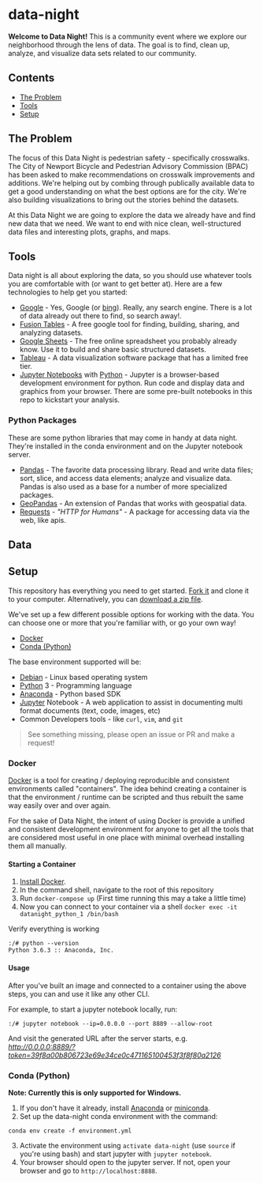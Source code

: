 # data-night
**Welcome to Data Night!**  This is a community event where we explore our neighborhood through the lens of data. The goal is to find, clean up, analyze, and visualize data sets related to our community.  

## Contents

* [The Problem](#the-problem)
* [Tools](#tools)
* [Setup](#setup)

## The Problem

The focus of this Data Night is pedestrian safety - specifically crosswalks.  The City of Newport Bicycle and Pedestrian Advisory Commission (BPAC) has been asked to make recommendations on crosswalk improvements and additions.  We're helping out by combing through publically available data to get a good understanding on what the best options are for the city.  We're also building visualizations to bring out the stories behind the datasets.  

At this Data Night we are going to explore the data we already have and find new data that we need.  We want to end with nice clean, well-structured data files and interesting plots, graphs, and maps.

## Tools

Data night is all about exploring the data, so you should use whatever tools you are comfortable with (or want to get better at).
Here are a few technologies to help get you started:
* [Google](https://www.google.com) - Yes, Google (or [bing](https://www.bing.com)). Really, any search engine. There is a lot of data already out there to find, so search away!.
* [Fusion Tables](https://support.google.com/fusiontables#topic=1652595) - A free google tool for finding, building, sharing, and analyzing datasets.
* [Google Sheets](https://support.google.com/docs?docs_site_home#topic=2811806) - The free online spreadsheet you probably already know. Use it to build and share basic structured datasets.
* [Tableau](https://public.tableau.com/en-us/s/) - A data visualization software package that has a limited free tier.
* [Jupyter Notebooks](http://jupyter.org/index.html) with [Python](https://www.python.org/) - Jupyter is a browser-based development environment for python.  Run code and display data and graphics from your browser. There are some pre-built notebooks in this repo to kickstart your analysis.

### Python Packages
These are some python libraries that may come in handy at data night.  They're installed in the conda environment and on the Jupyter notebook server.
* [Pandas](http://pandas.pydata.org/pandas-docs/stable/10min.html) - The favorite data processing library. Read and write data files; sort, slice, and access data elements; analyze and visualize data. Pandas is also used as a base for a number of more specialized packages.
* [GeoPandas](http://geopandas.org/) - An extension of Pandas that works with geospatial data.
* [Requests](http://docs.python-requests.org/en/master/) - *"HTTP for Humans"* - A package for accessing data via the web, like apis.

## Data




## Setup

This repository has everything you need to get started. [Fork it](https://help.github.com/articles/fork-a-repo/) and clone it to your computer.  Alternatively, you can [download a zip file](https://github.com/NewportDataProject/data-night/archive/master.zip).  

We've set up a few different possible options for working with the data.  You can choose one or more that you're familiar with, or go your own way!

* [Docker](#docker)
* [Conda (Python)](#conda-python)

The base environment supported will be:
- [Debian](https://www.debian.org/) - Linux based operating system
- [Python](https://www.python.org/) 3 - Programming language
- [Anaconda](https://www.anaconda.com/) - Python based SDK
- [Jupyter](http://jupyter.org/) Notebook - A web application to assist in documenting multi format documents (text, code, images, etc)
- Common Developers tools - like `curl`, `vim`, and `git`

> See something missing, please open an issue or PR and make a request!

### Docker
[Docker](https://www.docker.com) is a tool for creating / deploying reproducible and consistent environments called "containers".  The idea behind creating a container is that the environment / runtime can be scripted and thus rebuilt the same way easily over and over again.  

For the sake of Data Night, the intent of using Docker is provide a unified and consistent development environment for anyone to get all the tools that are considered most useful in one place with minimal overhead installing them all manually.


#### Starting a Container
1. [Install Docker](https://www.docker.com/community-edition).
1. In the command shell, navigate to the root of this repository
1. Run `docker-compose up`  (First time running this may a take a little time)
1. Now you can connect to your container via a shell `docker exec -it datanight_python_1 /bin/bash`

Verify everything is working
```shell
:/# python --version
Python 3.6.3 :: Anaconda, Inc.
```

#### Usage
After you've built an image and connected to a container using the above steps, you can and use it like any other CLI. 
 
For example, to start a jupyter notebook locally, run:
```shell
:/# jupyter notebook --ip=0.0.0.0 --port 8889 --allow-root
```

And visit the generated URL after the server starts, e.g. _http://0.0.0.0:8889/?token=39f8a00b806723e69e34ce0c471165100453f3f8f80a2126_


### Conda (Python)
**Note: Currently this is only supported for Windows.**

1. If you don't have it already, install [Anaconda](https://www.anaconda.com) or [miniconda](https://conda.io/miniconda.html).
1. Set up the data-night conda environment with the command:

  ```shell
  conda env create -f environment.yml
  ```
3. Activate the environment using `activate data-night` (use `source` if you're using bash) and start jupyter with `jupyter notebook`.
4. Your browser should open to the jupyter server.  If not, open your browser and go to `http://localhost:8888`.
